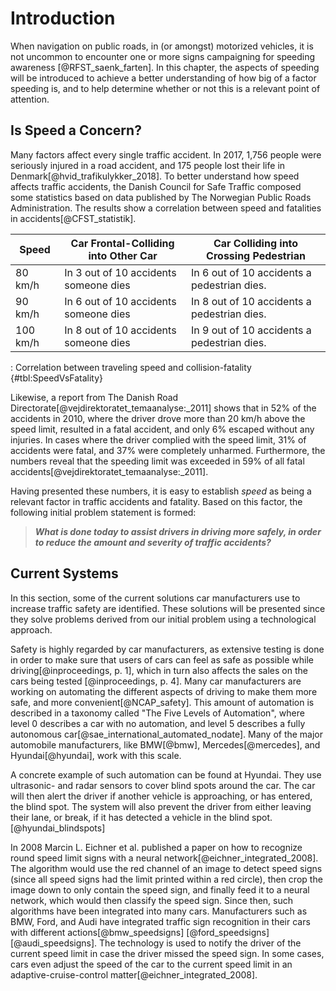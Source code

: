 # Introduction

When navigation on public roads, in (or amongst) motorized vehicles, it is not uncommon to encounter one or more signs campaigning for speeding awareness [@RFST_saenk_farten].
In this chapter, the aspects of speeding will be introduced to achieve a better understanding of how big of a factor speeding is, and to help determine whether or not this is a relevant point of attention.

## Is Speed a Concern?

Many factors affect every single traffic accident.
In 2017, 1,756 people were seriously injured in a road accident, and 175 people lost their life in Denmark[@hvid_trafikulykker_2018].
To better understand how speed affects traffic accidents, the Danish Council for Safe Traffic composed some statistics based on data published by The Norwegian Public Roads Administration.
The results show a correlation between speed and fatalities in accidents[@CFST_statistik].

| Speed     | Car Frontal-Colliding into Other Car     | Car Colliding into Crossing Pedestrian        |
| --------- | -------------------------------------    | --------------------------------------------- |
| 80 km/h   | In 3 out of 10 accidents someone dies    | In 6 out of 10 accidents a pedestrian dies.   |
| 90 km/h   | In 6 out of 10 accidents someone dies    | In 8 out of 10 accidents a pedestrian dies.   |
| 100 km/h  | In 8 out of 10 accidents someone dies    | In 9 out of 10 accidents a pedestrian dies.   |
: Correlation between traveling speed and collision-fatality {#tbl:SpeedVsFatality}

Likewise, a report from The Danish Road Directorate[@vejdirektoratet_temaanalyse:_2011] shows that in 52% of the accidents in 2010, where the driver drove more than 20 km/h above the speed limit, resulted in a fatal accident, and only 6% escaped without any injuries.
In cases where the driver complied with the speed limit, 31% of accidents were fatal, and 37% were completely unharmed.
Furthermore, the numbers reveal that the speeding limit was exceeded in 59% of all fatal accidents[@vejdirektoratet_temaanalyse:_2011].

Having presented these numbers, it is easy to establish _speed_ as being a relevant factor in traffic accidents and fatality.
Based on this factor, the following initial problem statement is formed:

> __*What is done today to assist drivers in driving more safely, in order to reduce the amount and severity of traffic accidents?*__

## Current Systems
In this section, some of the current solutions car manufacturers use to increase traffic safety are identified.
These solutions will be presented since they solve problems derived from our initial problem using a technological approach.

Safety is highly regarded by car manufacturers, as extensive testing is done in order to make sure that users of cars can feel as safe as possible while driving[@inproceedings, p. 1], which in turn also affects the sales on the cars being tested [@inproceedings, p. 4].
Many car manufacturers are working on automating the different aspects of driving to make them more safe, and more convenient[@NCAP_safety].
This amount of automation is described in a taxonomy called "The Five Levels of Automation", where level 0 describes a car with no automation, and level 5 describes a fully autonomous car[@sae_international_automated_nodate].
Many of the major automobile manufacturers, like BMW[@bmw], Mercedes[@mercedes], and Hyundai[@hyundai], work with this scale.

A concrete example of such automation can be found at Hyundai.
They use ultrasonic- and radar sensors to cover blind spots around the car.
The car will then alert the driver if another vehicle is approaching, or has entered, the blind spot.
The system will also prevent the driver from either leaving their lane, or break, if it has detected a vehicle in the blind spot.
[@hyundai_blindspots]

In 2008 Marcin L. Eichner et al. published a paper on how to recognize round speed limit signs with a neural network[@eichner_integrated_2008].
The algorithm would use the red channel of an image to detect speed signs (since all speed signs had the limit printed within a red circle), then crop the image down to only contain the speed sign, and finally feed it to a neural network, which would then classify the speed sign.
Since then, such algorithms have been integrated into many cars.
Manufacturers such as BMW, Ford, and Audi have integrated traffic sign recognition in their cars with different actions[@bmw_speedsigns] [@ford_speedsigns] [@audi_speedsigns].
The technology is used to notify the driver of the current speed limit in case the driver missed the speed sign.
In some cases, cars even adjust the speed of the car to the current speed limit in an adaptive-cruise-control matter[@eichner_integrated_2008].

